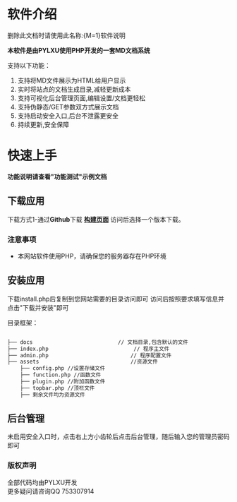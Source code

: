 # 软件介绍

删除此文档时请使用此名称:{M=1}软件说明

**本软件是由PYLXU使用PHP开发的一套MD文档系统**

支持以下功能：
1. 支持将MD文件展示为HTML给用户显示
2. 实时将站点的文档生成目录,减轻更新成本
3. 支持可视化后台管理页面,编辑设置/文档更轻松
4. 支持伪静态/GET参数双方式展示文档
5. 支持启动安全入口,后台不泄露更安全
6. 持续更新,安全保障

# 快速上手

**功能说明请查看"功能测试"示例文档**

## 下载应用

下载方式1-通过**Github**下载 **[构建页面]({{set('GithubURL')}})** 
访问后选择一个版本下载。

### 注意事项

- 本网站软件使用PHP，请确保您的服务器存在PHP环境

## 安装应用

下载install.php后复制到您网站需要的目录访问即可
访问后按照要求填写信息并点击"下载并安装"即可

目录框架：

```bash

├── docs                           // 文档目录,包含默认的文件
├── index.php                           // 程序主文件
├── admin.php                          // 程序配置文件
├── assets                             //资源文件
	├── config.php //设置存储文件
	├── function.php //函数文件
	├── plugin.php //附加函数文件
	├── topbar.php //顶栏文件
	├── 剩余文件均为资源文件

```

## 后台管理

未启用安全入口时，点击右上方小齿轮后点击后台管理，随后输入您的管理员密码即可


### 版权声明

全部代码均由PYLXU开发  
更多疑问请咨询QQ 753307914
